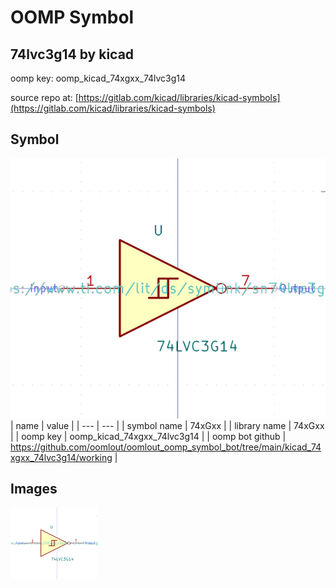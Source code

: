 # OOMP Symbol  
## 74lvc3g14  by kicad  
  
oomp key: oomp_kicad_74xgxx_74lvc3g14  
  
source repo at: [https://gitlab.com/kicad/libraries/kicad-symbols](https://gitlab.com/kicad/libraries/kicad-symbols)  
## Symbol  
  
[![working.png](working_600.png)](working.png)  
| name | value | 
| --- | --- | 
| symbol name | 74xGxx | 
| library name | 74xGxx | 
| oomp key | oomp_kicad_74xgxx_74lvc3g14 | 
| oomp bot github | https://github.com/oomlout/oomlout_oomp_symbol_bot/tree/main/kicad_74xgxx_74lvc3g14/working | 
## Images  
  
[![working.png](working_140.png)](working.png)  
